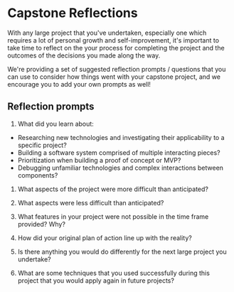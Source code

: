 # Capstone Reflections
With any large project that you've undertaken, especially one which requires a lot of personal growth and self-improvement, it's important to take time to reflect on the your process for completing the project and the outcomes of the decisions you made along the way.

We're providing a set of suggested reflection prompts / questions that you can use to consider how things went with your capstone project, and we encourage you to add your own prompts as well!

## Reflection prompts
1. What did you learn about:
  * Researching new technologies and investigating their applicability to a specific project?
  * Building a software system comprised of multiple interacting pieces?
  * Prioritization when building a proof of concept or MVP?
  * Debugging unfamiliar technologies and complex interactions between components?

1. What aspects of the project were more difficult than anticipated?
1. What aspects were less difficult than anticipated?
1. What features in your project were not possible in the time frame provided? Why?

1. How did your original plan of action line up with the reality?
1. Is there anything you would do differently for the next large project you undertake?
1. What are some techniques that you used successfully during this project that you would apply again in future projects?
